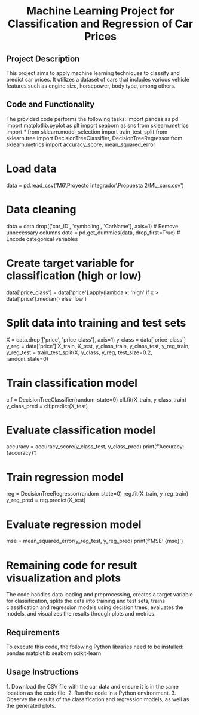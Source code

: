 
<h1 align="center">Machine Learning Project for Classification and Regression of Car Prices</h1>
<h2>Project Description</h2>
This project aims to apply machine learning techniques to classify and predict car prices. It utilizes a dataset of cars that includes various vehicle features such as engine size, horsepower, body type, among others.

<h2>Code and Functionality</h2>
The provided code performs the following tasks:
import pandas as pd
import matplotlib.pyplot as plt
import seaborn as sns
from sklearn.metrics import *
from sklearn.model_selection import train_test_split
from sklearn.tree import DecisionTreeClassifier, DecisionTreeRegressor
from sklearn.metrics import accuracy_score, mean_squared_error

# Load data
data = pd.read_csv('M6\Proyecto Integrador\Propuesta 2\ML_cars.csv')

# Data cleaning
data = data.drop(['car_ID', 'symboling', 'CarName'], axis=1) # Remove unnecessary columns
data = pd.get_dummies(data, drop_first=True) # Encode categorical variables

# Create target variable for classification (high or low)
data['price_class'] = data['price'].apply(lambda x: 'high' if x > data['price'].median() else 'low')

# Split data into training and test sets
X = data.drop(['price', 'price_class'], axis=1)
y_class = data['price_class']
y_reg = data['price']
X_train, X_test, y_class_train, y_class_test, y_reg_train, y_reg_test = train_test_split(X, y_class, y_reg, test_size=0.2, random_state=0)

# Train classification model
clf = DecisionTreeClassifier(random_state=0)
clf.fit(X_train, y_class_train)
y_class_pred = clf.predict(X_test)

# Evaluate classification model
accuracy = accuracy_score(y_class_test, y_class_pred)
print(f'Accuracy: {accuracy}')

# Train regression model
reg = DecisionTreeRegressor(random_state=0)
reg.fit(X_train, y_reg_train)
y_reg_pred = reg.predict(X_test)

# Evaluate regression model
mse = mean_squared_error(y_reg_test, y_reg_pred)
print(f'MSE: {mse}')

# Remaining code for result visualization and plots
The code handles data loading and preprocessing, creates a target variable for classification, splits the data into training and test sets, trains classification and regression models using decision trees, evaluates the models, and visualizes the results through plots and metrics.

<h2>Requirements</h2>
To execute this code, the following Python libraries need to be installed:
pandas
matplotlib
seaborn
scikit-learn
<h2>Usage Instructions</h2>
1. Download the CSV file with the car data and ensure it is in the same location as the code file.
2. Run the code in a Python environment.
3. Observe the results of the classification and regression models, as well as the generated plots.

